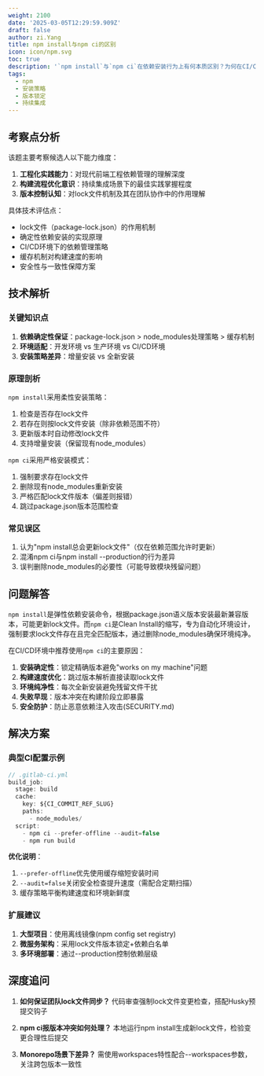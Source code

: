 ```yaml
---
weight: 2100
date: '2025-03-05T12:29:59.909Z'
draft: false
author: zi.Yang
title: npm install与npm ci的区别
icon: icon/npm.svg
toc: true
description: '`npm install`与`npm ci`在依赖安装行为上有何本质区别？为何在CI/CD环境中推荐使用`npm ci`？'
tags:
  - npm
  - 安装策略
  - 版本锁定
  - 持续集成
---
```


## 考察点分析

该题主要考察候选人以下能力维度：

1. **工程化实践能力**：对现代前端工程依赖管理的理解深度
2. **构建流程优化意识**：持续集成场景下的最佳实践掌握程度
3. **版本控制认知**：对lock文件机制及其在团队协作中的作用理解

具体技术评估点：

- lock文件（package-lock.json）的作用机制
- 确定性依赖安装的实现原理
- CI/CD环境下的依赖管理策略
- 缓存机制对构建速度的影响
- 安全性与一致性保障方案

## 技术解析

### 关键知识点

1. **依赖确定性保证**：package-lock.json > node_modules处理策略 > 缓存机制
2. **环境适配**：开发环境 vs 生产环境 vs CI/CD环境
3. **安装策略差异**：增量安装 vs 全新安装

### 原理剖析

`npm install`采用柔性安装策略：

1. 检查是否存在lock文件
2. 若存在则按lock文件安装（除非依赖范围不符）
3. 更新版本时自动修改lock文件
4. 支持增量安装（保留现有node_modules）

`npm ci`采用严格安装模式：

1. 强制要求存在lock文件
2. 删除现有node_modules重新安装
3. 严格匹配lock文件版本（偏差则报错）
4. 跳过package.json版本范围检查

### 常见误区

1. 认为"npm install总会更新lock文件"（仅在依赖范围允许时更新）
2. 混淆npm ci与npm install --production的行为差异
3. 误判删除node_modules的必要性（可能导致模块残留问题）

## 问题解答

`npm install`是弹性依赖安装命令，根据package.json语义版本安装最新兼容版本，可能更新lock文件。而`npm ci`是Clean Install的缩写，专为自动化环境设计，强制要求lock文件存在且完全匹配版本，通过删除node_modules确保环境纯净。

在CI/CD环境中推荐使用`npm ci`的主要原因：

1. **安装确定性**：锁定精确版本避免"works on my machine"问题
2. **构建速度优化**：跳过版本解析直接读取lock文件
3. **环境纯净性**：每次全新安装避免残留文件干扰
4. **失败早现**：版本冲突在构建阶段立即暴露
5. **安全防护**：防止恶意依赖注入攻击(SECURITY.md)

## 解决方案

### 典型CI配置示例

```javascript
// .gitlab-ci.yml
build_job:
  stage: build
  cache:
    key: ${CI_COMMIT_REF_SLUG}
    paths:
      - node_modules/
  script:
    - npm ci --prefer-offline --audit=false
    - npm run build
```

**优化说明**：

1. `--prefer-offline`优先使用缓存缩短安装时间
2. `--audit=false`关闭安全检查提升速度（需配合定期扫描）
3. 缓存策略平衡构建速度和环境新鲜度

### 扩展建议

1. **大型项目**：使用离线镜像(npm config set registry)
2. **微服务架构**：采用lock文件版本锁定+依赖白名单
3. **多环境部署**：通过--production控制依赖层级

## 深度追问

1. **如何保证团队lock文件同步？**
   代码审查强制lock文件变更检查，搭配Husky预提交钩子

2. **npm ci报版本冲突如何处理？**
   本地运行npm install生成新lock文件，检验变更合理性后提交

3. **Monorepo场景下差异？**
   需使用workspaces特性配合--workspaces参数，关注跨包版本一致性
